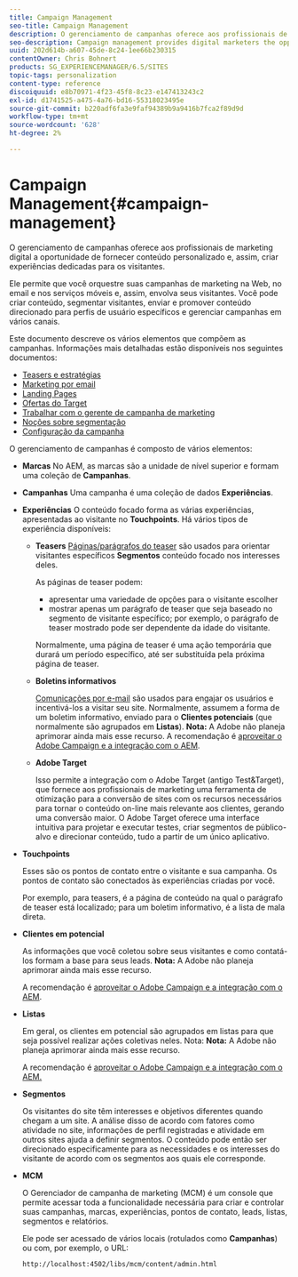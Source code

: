 ```yaml
---
title: Campaign Management
seo-title: Campaign Management
description: O gerenciamento de campanhas oferece aos profissionais de marketing digital a oportunidade de fornecer conteúdo personalizado e, assim, criar experiências dedicadas para os visitantes. Ele permite que você orquestre suas campanhas de marketing na Web, no email e nos serviços móveis e, assim, envolva seus visitantes.
seo-description: Campaign management provides digital marketers the opportunity to deliver personalized content and so create dedicated experiences for visitors. It allows you to orchestrate your marketing campaigns across the web, email and mobile services and so engage your visitors.
uuid: 202d614b-a607-45de-8c24-1ee66b230315
contentOwner: Chris Bohnert
products: SG_EXPERIENCEMANAGER/6.5/SITES
topic-tags: personalization
content-type: reference
discoiquuid: e8b70971-4f23-45f8-8c23-e147413243c2
exl-id: d1741525-a475-4a76-bd16-55318023495e
source-git-commit: b220adf6fa3e9faf94389b9a9416b7fca2f89d9d
workflow-type: tm+mt
source-wordcount: '628'
ht-degree: 2%

---
```


# Campaign Management{#campaign-management}

O gerenciamento de campanhas oferece aos profissionais de marketing digital a oportunidade de fornecer conteúdo personalizado e, assim, criar experiências dedicadas para os visitantes.

Ele permite que você orquestre suas campanhas de marketing na Web, no email e nos serviços móveis e, assim, envolva seus visitantes. Você pode criar conteúdo, segmentar visitantes, enviar e promover conteúdo direcionado para perfis de usuário específicos e gerenciar campanhas em vários canais.

Este documento descreve os vários elementos que compõem as campanhas. Informações mais detalhadas estão disponíveis nos seguintes documentos:

* [Teasers e estratégias](/help/sites-classic-ui-authoring/classic-personalization-campaigns-teasers-strategy.md)
* [Marketing por email](/help/sites-classic-ui-authoring/classic-personalization-campaigns-email.md)
* [Landing Pages](/help/sites-classic-ui-authoring/classic-personalization-campaigns-landingpage.md)
* [Ofertas do Target](/help/sites-classic-ui-authoring/classic-personalization-campaigns-target-offers.md)
* [Trabalhar com o gerente de campanha de marketing](/help/sites-classic-ui-authoring/classic-personalization-campaigns-mktg-manager.md)
* [Noções sobre segmentação](/help/sites-classic-ui-authoring/classic-personalization-campaigns-segmentation.md)
* [Configuração da campanha](/help/sites-classic-ui-authoring/classic-personalization-campaigns-setting-up-your.md)

O gerenciamento de campanhas é composto de vários elementos:

* **Marcas**
No AEM, as marcas são a unidade de nível superior e formam uma coleção de 
**Campanhas**.

* **Campanhas**
Uma campanha é uma coleção de dados 
**Experiências**.

* **Experiências**
O conteúdo focado forma as várias experiências, apresentadas ao visitante no 
**Touchpoints**. Há vários tipos de experiência disponíveis:

   * **Teasers**
      [Páginas/parágrafos do teaser](#teasers) são usados para orientar visitantes específicos **Segmentos** conteúdo focado nos interesses deles.

      As páginas de teaser podem:

      * apresentar uma variedade de opções para o visitante escolher
      * mostrar apenas um parágrafo de teaser que seja baseado no segmento de visitante específico; por exemplo, o parágrafo de teaser mostrado pode ser dependente da idade do visitante.

      Normalmente, uma página de teaser é uma ação temporária que durará um período específico, até ser substituída pela próxima página de teaser.

   * **Boletins informativos**

      [Comunicações por e-mail](#emailmarketing) são usados para engajar os usuários e incentivá-los a visitar seu site. Normalmente, assumem a forma de um boletim informativo, enviado para o **Clientes potenciais** (que normalmente são agrupados em **Listas**). **Nota:** A Adobe não planeja aprimorar ainda mais esse recurso. A recomendação é [aproveitar o Adobe Campaign e a integração com o AEM](/help/sites-administering/campaign.md).

   * **Adobe Target**

      Isso permite a integração com o Adobe Target (antigo Test&amp;Target), que fornece aos profissionais de marketing uma ferramenta de otimização para a conversão de sites com os recursos necessários para tornar o conteúdo on-line mais relevante aos clientes, gerando uma conversão maior. O Adobe Target oferece uma interface intuitiva para projetar e executar testes, criar segmentos de público-alvo e direcionar conteúdo, tudo a partir de um único aplicativo.


* **Touchpoints**

   Esses são os pontos de contato entre o visitante e sua campanha. Os pontos de contato são conectados às experiências criadas por você.

   Por exemplo, para teasers, é a página de conteúdo na qual o parágrafo de teaser está localizado; para um boletim informativo, é a lista de mala direta.

* **Clientes em potencial**

   As informações que você coletou sobre seus visitantes e como contatá-los formam a base para seus leads. **Nota:** A Adobe não planeja aprimorar ainda mais esse recurso.

   A recomendação é [aproveitar o Adobe Campaign e a integração com o AEM](/help/sites-administering/campaign.md).

* **Listas**

   Em geral, os clientes em potencial são agrupados em listas para que seja possível realizar ações coletivas neles. Nota: **Nota:** A Adobe não planeja aprimorar ainda mais esse recurso.

   A recomendação é [aproveitar o Adobe Campaign e a integração com o AEM.](/help/sites-administering/campaign.md)

* **Segmentos**

   Os visitantes do site têm interesses e objetivos diferentes quando chegam a um site. A análise disso de acordo com fatores como atividade no site, informações de perfil registradas e atividade em outros sites ajuda a definir segmentos. O conteúdo pode então ser direcionado especificamente para as necessidades e os interesses do visitante de acordo com os segmentos aos quais ele corresponde.

* **MCM**

   O Gerenciador de campanha de marketing (MCM) é um console que permite acessar toda a funcionalidade necessária para criar e controlar suas campanhas, marcas, experiências, pontos de contato, leads, listas, segmentos e relatórios.

   Ele pode ser acessado de vários locais (rotulados como **Campanhas**) ou com, por exemplo, o URL:

   `http://localhost:4502/libs/mcm/content/admin.html`
